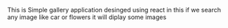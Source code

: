 This is Simple gallery application desinged using react 
in this if we search any image like car or flowers it will diplay some  images

